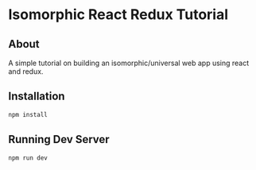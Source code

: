 # Isomorphic React Redux Tutorial
## About
A simple tutorial on building an isomorphic/universal web app using react and redux.
## Installation
```bash
npm install
```
## Running Dev Server

```bash
npm run dev
```
